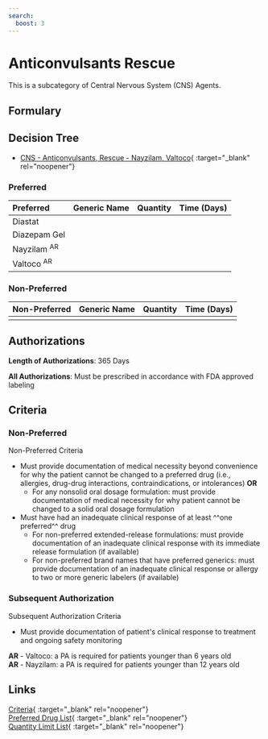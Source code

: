 ```yaml
---
search:
  boost: 3
---
```


# Anticonvulsants Rescue

This is a subcategory of Central Nervous System (CNS) Agents.

## Formulary

## Decision Tree

- [CNS - Anticonvulsants, Rescue - Nayzilam, Valtoco](https://forms.office.com/Pages/ResponsePage.aspx?id=nPhjxpvvj0G9PUHkbAzgaN9UYz8EqmlIs3_TYn4TbXBUQlYxSTAwSjRRUTZHNlRGQ0xDTjY0SEE4TSQlQCN0PWcu){ :target="_blank" rel="noopener"}

### Preferred

| Preferred              | Generic Name | Quantity | Time (Days) |
| :--------------------- | :----------- | :------: | :---------: |
| Diastat                |              |          |             |
| Diazepam Gel           |              |          |             |
| Nayzilam <sup>AR</sup> |              |          |             |
| Valtoco <sup>AR</sup>  |              |          |             |

### Non-Preferred

| Non-Preferred | Generic Name | Quantity | Time (Days) |
| :------------ | :----------- | :------: | :---------: |
|               |              |          |             |

## Authorizations

**Length of Authorizations**: 365 Days

**All Authorizations**: Must be prescribed in accordance with FDA approved labeling

## Criteria

### Non-Preferred

Non-Preferred Criteria

- Must provide documentation of medical necessity beyond convenience for why the patient cannot be changed to a preferred drug (i.e., allergies, drug-drug interactions, contraindications, or intolerances) **OR**
    - For any nonsolid oral dosage formulation: must provide documentation of medical necessity for why patient cannot be changed to a solid oral dosage formulation
- Must have had an inadequate clinical response of at least ^^one preferred^^ drug
    - For non-preferred extended-release formulations: must provide documentation of an inadequate clinical response with its immediate release formulation (if available)
    - For non-preferred brand names that have preferred generics: must provide documentation of an inadequate clinical response or allergy to two or more generic labelers (if available)

### Subsequent Authorization

Subsequent Authorization Criteria

- Must provide documentation of patient's clinical response to treatment and ongoing safety monitoring

**AR** - Valtoco: a PA is required for patients younger than 6 years old </br>
**AR** - Nayzilam: a PA is required for patients younger than 12 years old

## Links

[Criteria](https://medicaid.ohio.gov/static/PHM/drug-coverage/20230701+UPDL+Criteria+_v1_FINAL.approved.pdf#page=32){ :target="_blank" rel="noopener"} </br>
[Preferred Drug List](https://medicaid.ohio.gov/static/PHM/drug-coverage/20230701_UPDL_FINAL_ODM.approved.v2.pdf#page=15){ :target="_blank" rel="noopener"} </br>
[Quantity Limit List](https://pharmacy.medicaid.ohio.gov/sites/default/files/20230101_Ohio_Medicaid_Quantity_Document_APPROVED.pdf){ :target="_blank" rel="noopener"}
